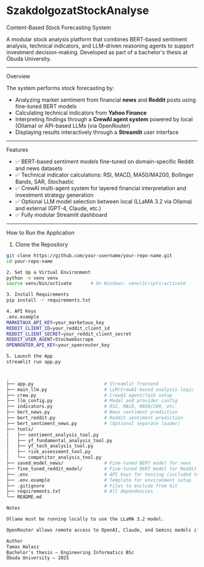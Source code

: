 # SzakdolgozatStockAnalyse


Content-Based Stock Forecasting System

A modular stock analysis platform that combines BERT-based sentiment analysis, technical indicators, and LLM-driven reasoning agents to support investment decision-making. Developed as part of a bachelor's thesis at Óbuda University.

---

Overview

The system performs stock forecasting by:
- Analyzing market sentiment from financial **news** and **Reddit** posts using fine-tuned BERT models
- Calculating technical indicators from **Yahoo Finance**
- Interpreting findings through a **CrewAI agent system** powered by local (Ollama) or API-based LLMs (via OpenRouter)
- Displaying results interactively through a **Streamlit** user interface

---

Features

- ✅ BERT-based sentiment models fine-tuned on domain-specific Reddit and news datasets
- ✅ Technical indicator calculations: RSI, MACD, MA50/MA200, Bollinger Bands, SAR, Stochastic
- ✅ CrewAI multi-agent system for layered financial interpretation and investment strategy generation
- ✅ Optional LLM model selection between local (LLaMA 3.2 via Ollama) and external (GPT-4, Claude, etc.)
- ✅ Fully modular Streamlit dashboard

---

How to Run the Application

1. Clone the Repository
```bash
git clone https://github.com/your-username/your-repo-name.git
cd your-repo-name

2. Set Up a Virtual Environment
python -m venv venv
source venv/bin/activate       # On Windows: venv\Scripts\activate

3. Install Requirements
pip install -r requirements.txt

4. API Keys
.env.example
MARKETAUX_API_KEY=your_marketaux_key
REDDIT_CLIENT_ID=your_reddit_client_id
REDDIT_CLIENT_SECRET=your_reddit_client_secret
REDDIT_USER_AGENT=Stockwebscrape
OPENROUTER_API_KEY=your_openrouter_key

5. Launch the App
streamlit run app.py


.
├── app.py                          # Streamlit frontend
├── main_llm.py                     # LLM/CrewAI-based analysis logic
├── crew.py                         # CrewAI agent/task setup
├── llm_config.py                   # Model and provider config
├── indicators.py                   # RSI, MACD, MA50/200, etc.
├── bert_news.py                    # News sentiment prediction
├── bert_reddit.py                  # Reddit sentiment prediction
├── bert_sentiment_news.py          # (Optional separate loader)
├── tools/
│   ├── sentiment_analysis_tool.py
│   ├── yf_fundamental_analysis_tool.py
│   ├── yf_tech_analysis_tool.py
│   ├── risk_assessment_tool.py
│   └── competitor_analysis_tool.py
├── saved_model_news/               # Fine-tuned BERT model for news
├── fine_tuned_reddit_model/        # Fine-tuned BERT model for Reddit
├── .env                            # API keys for testing (included temporarily)
├── .env.example                    # Template for environment setup
├── .gitignore                      # Files to exclude from Git
├── requirements.txt                # All dependencies
└── README.md

Notes

Ollama must be running locally to use the LLaMA 3.2 model.

OpenRouter allows remote access to OpenAI, Claude, and Gemini models if configured.

Author
Tamas Halasz
Bachelor’s thesis – Engineering Informatics BSc
Óbuda University – 2025